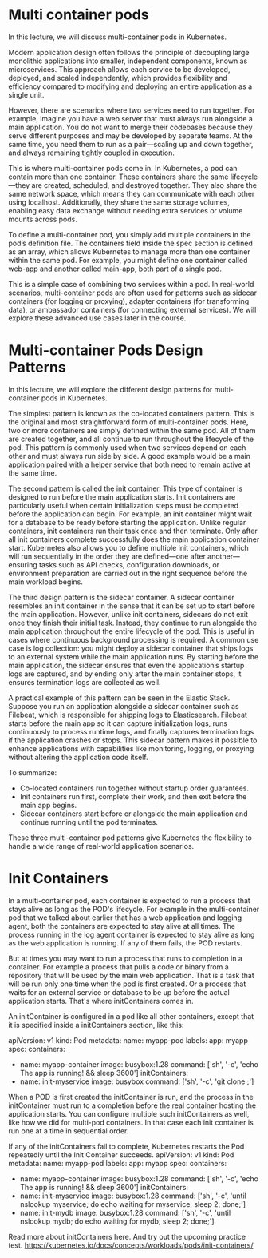 # Multi container pods
In this lecture, we will discuss multi-container pods in Kubernetes.

Modern application design often follows the principle of decoupling large monolithic applications into smaller, independent components, known as microservices. This approach allows each service to be developed, deployed, and scaled independently, which provides flexibility and efficiency compared to modifying and deploying an entire application as a single unit.

However, there are scenarios where two services need to run together. For example, imagine you have a web server that must always run alongside a main application. You do not want to merge their codebases because they serve different purposes and may be developed by separate teams. At the same time, you need them to run as a pair—scaling up and down together, and always remaining tightly coupled in execution.

This is where multi-container pods come in. In Kubernetes, a pod can contain more than one container. These containers share the same lifecycle—they are created, scheduled, and destroyed together. They also share the same network space, which means they can communicate with each other using localhost. Additionally, they share the same storage volumes, enabling easy data exchange without needing extra services or volume mounts across pods.

To define a multi-container pod, you simply add multiple containers in the pod’s definition file. The containers field inside the spec section is defined as an array, which allows Kubernetes to manage more than one container within the same pod. For example, you might define one container called web-app and another called main-app, both part of a single pod.

This is a simple case of combining two services within a pod. In real-world scenarios, multi-container pods are often used for patterns such as sidecar containers (for logging or proxying), adapter containers (for transforming data), or ambassador containers (for connecting external services). We will explore these advanced use cases later in the course.

# Multi-container Pods Design Patterns
In this lecture, we will explore the different design patterns for multi-container pods in Kubernetes.

The simplest pattern is known as the co-located containers pattern. This is the original and most straightforward form of multi-container pods. Here, two or more containers are simply defined within the same pod. All of them are created together, and all continue to run throughout the lifecycle of the pod. This pattern is commonly used when two services depend on each other and must always run side by side. A good example would be a main application paired with a helper service that both need to remain active at the same time.

The second pattern is called the init container. This type of container is designed to run before the main application starts. Init containers are particularly useful when certain initialization steps must be completed before the application can begin. For example, an init container might wait for a database to be ready before starting the application. Unlike regular containers, init containers run their task once and then terminate. Only after all init containers complete successfully does the main application container start. Kubernetes also allows you to define multiple init containers, which will run sequentially in the order they are defined—one after another—ensuring tasks such as API checks, configuration downloads, or environment preparation are carried out in the right sequence before the main workload begins.

The third design pattern is the sidecar container. A sidecar container resembles an init container in the sense that it can be set up to start before the main application. However, unlike init containers, sidecars do not exit once they finish their initial task. Instead, they continue to run alongside the main application throughout the entire lifecycle of the pod. This is useful in cases where continuous background processing is required. A common use case is log collection: you might deploy a sidecar container that ships logs to an external system while the main application runs. By starting before the main application, the sidecar ensures that even the application’s startup logs are captured, and by ending only after the main container stops, it ensures termination logs are collected as well.

A practical example of this pattern can be seen in the Elastic Stack. Suppose you run an application alongside a sidecar container such as Filebeat, which is responsible for shipping logs to Elasticsearch. Filebeat starts before the main app so it can capture initialization logs, runs continuously to process runtime logs, and finally captures termination logs if the application crashes or stops. This sidecar pattern makes it possible to enhance applications with capabilities like monitoring, logging, or proxying without altering the application code itself.

To summarize:
* Co-located containers run together without startup order guarantees.
* Init containers run first, complete their work, and then exit before the main app begins.
* Sidecar containers start before or alongside the main application and continue running until the pod terminates.

These three multi-container pod patterns give Kubernetes the flexibility to handle a wide range of real-world application scenarios.

# Init Containers
In a multi-container pod, each container is expected to run a process that stays alive as long as the POD's lifecycle. For example in the multi-container pod that we talked about earlier that has a web application and logging agent, both the containers are expected to stay alive at all times. The process running in the log agent container is expected to stay alive as long as the web application is running. If any of them fails, the POD restarts.

But at times you may want to run a process that runs to completion in a container. For example a process that pulls a code or binary from a repository that will be used by the main web application. That is a task that will be run only one time when the pod is first created. Or a process that waits for an external service or database to be up before the actual application starts. That's where initContainers comes in.

An initContainer is configured in a pod like all other containers, except that it is specified inside a initContainers section, like this:

apiVersion: v1
kind: Pod
metadata:
  name: myapp-pod
  labels:
    app: myapp
spec:
  containers:
  - name: myapp-container
    image: busybox:1.28
    command: ['sh', '-c', 'echo The app is running! && sleep 3600']
  initContainers:
  - name: init-myservice
    image: busybox
    command: ['sh', '-c', 'git clone <some-repository-that-will-be-used-by-application> ;']

When a POD is first created the initContainer is run, and the process in the initContainer must run to a completion before the real container hosting the application starts.
You can configure multiple such initContainers as well, like how we did for multi-pod containers. In that case each init container is run one at a time in sequential order.

If any of the initContainers fail to complete, Kubernetes restarts the Pod repeatedly until the Init Container succeeds.
apiVersion: v1
kind: Pod
metadata:
  name: myapp-pod
  labels:
    app: myapp
spec:
  containers:
  - name: myapp-container
    image: busybox:1.28
    command: ['sh', '-c', 'echo The app is running! && sleep 3600']
  initContainers:
  - name: init-myservice
    image: busybox:1.28
    command: ['sh', '-c', 'until nslookup myservice; do echo waiting for myservice; sleep 2; done;']
  - name: init-mydb
    image: busybox:1.28
    command: ['sh', '-c', 'until nslookup mydb; do echo waiting for mydb; sleep 2; done;']

Read more about initContainers here. And try out the upcoming practice test.
https://kubernetes.io/docs/concepts/workloads/pods/init-containers/


